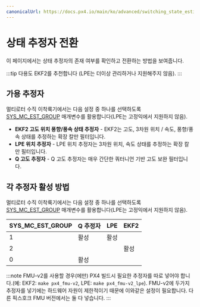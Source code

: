 ```yaml
---
canonicalUrl: https://docs.px4.io/main/ko/advanced/switching_state_estimators
---
```


# 상태 추정자 전환

이 페이지에서는 상태 추정자의 존재 여부를 확인하고 전환하는 방법을 보여줍니다.

:::tip
다용도 EKF2를 추천합니다 (LPE는 더이상 관리하거나 지원해주지 않음).
:::

## 가용 추정자

멀티로터 수직 이착륙기에서는 다음 설정 중 하나를 선택하도록 [SYS_MC_EST_GROUP](../advanced_config/parameter_reference.md#SYS_MC_EST_GROUP) 매개변수를 활용합니다(LPE는 고정익에서 지원하지 않음).
- **EKF2 고도 위치 풍향/풍속 상태 추정자** - EKF2는 고도, 3차원 위치 / 속도, 풍향/풍속 상태를 추정하는 확장 칼만 필터입니다.
- **LPE 위치 추정자** - LPE 위치 추정자는 3차원 위치, 속도 상태를 추정하는 확장 칼만 필터입니다.
- **Q 고도 추정자**  - Q 고도 추정자는 매우 간단한 쿼터니언 기반 고도 보완 필터입니다.


## 각 추정자 활성 방법

멀티로터 수직 이착륙기에서는 다음 설정 중 하나를 선택하도록 [SYS_MC_EST_GROUP](../advanced_config/parameter_reference.md#SYS_MC_EST_GROUP) 매개변수를 활용합니다(LPE는 고정익에서 지원하지 않음).

| SYS_MC_EST_GROUP | Q 추정자 | LPE | EKF2 |
| ------------------ | ----- | --- | ---- |
| 1                  | 활성    | 활성  |      |
| 2                  |       |     | 활성   |
| 0                  | 활성    |     |      |

:::note FMU-v2를 사용할 경우(에만) PX4 빌드시 필요한 추정자를 따로 넣어야 합니다.(예: EKF2: `make px4_fmu-v2`, LPE: `make px4_fmu-v2_lpe`). FMU-v2에 두가지 추정자를 넣기에는 하드웨어 자원이 제한적이기 때문에 이와같은 설정이 필요합니다. 다른 픽스호크 FMU 버전에서는 둘 다 넣습니다.
:::
